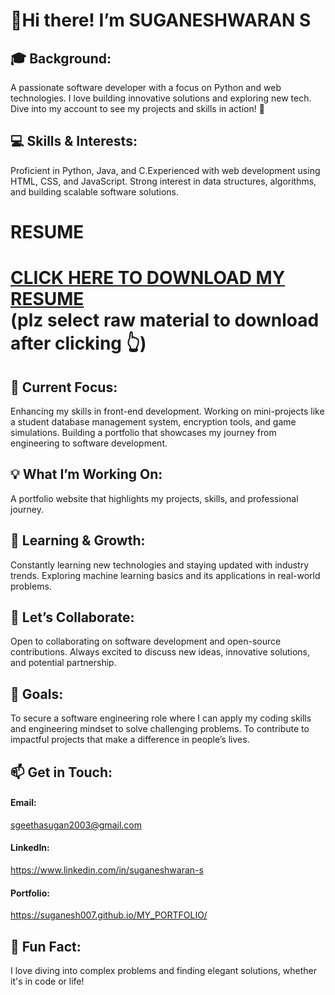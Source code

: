 **<h1>👋Hi there! I’m SUGANESHWARAN S</h1>**
<h2>🎓 Background:</h2>
          A passionate software developer with a focus on Python and web technologies.
          I love building innovative solutions and exploring new tech.
          Dive into my account to see my projects and skills in action! 🚀
<h2>💻 Skills & Interests:</h2>
          Proficient in Python, Java, and C.Experienced with web development using HTML, CSS, and JavaScript.
          Strong interest in data structures, algorithms, and building scalable software solutions.

<h1>RESUME<h1>
          <a href="SUGANESH_RESUME.pdf" download="SUGANESH_RESUME.pdf">
               CLICK HERE TO DOWNLOAD MY RESUME </a> <br>
          (plz select raw material to download after clicking 👆)
              
<h2>🚀 Current Focus:</h2>
          Enhancing my skills in front-end development.
          Working on mini-projects like a student database management system, encryption tools, and game simulations.
          Building a portfolio that showcases my journey from engineering to software development.
<h2>💡 What I’m Working On:</h2>
          A portfolio website that highlights my projects, skills, and professional journey.
<h2>🌱 Learning & Growth:</h2>
          Constantly learning new technologies and staying updated with industry trends.
          Exploring machine learning basics and its applications in real-world problems.
<h2>🤝 Let’s Collaborate:</h2>
          Open to collaborating on software development and open-source contributions.
          Always excited to discuss new ideas, innovative solutions, and potential partnership.
<h2>🎯 Goals:</h2>
          To secure a software engineering role where I can apply my coding skills and engineering mindset to solve challenging problems.
          To contribute to impactful projects that make a difference in people’s lives.
<h2>📫 Get in Touch:</h2>
        <h4>Email:</h4>
             <a href="mailto:sgeethasugan2003@gmail.com" target = "_blank"> sgeethasugan2003@gmail.com</a>
        <h4>LinkedIn:</h4>
            <a href= "https://www.linkedin.com/in/suganeshwaran-s-8141622b2?utm_source=share&utm_campaign=share_via&utm_content=profile&utm_medium=android_app" target = "_blank"> https://www.linkedin.com/in/suganeshwaran-s</a>
        <h4>Portfolio:</h4>
                <a href= "https://suganesh007.github.io/MY_PORTFOLIO/" target = "_blank">https://suganesh007.github.io/MY_PORTFOLIO/</a>
<h2>💬 Fun Fact:</h2>
        I love diving into complex problems and finding elegant solutions, whether it's in code or life!


